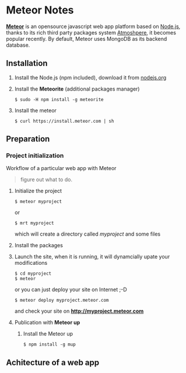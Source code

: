 # Meteor Notes
[**Meteor**](http://www.meteor.com) is an opensource javascript web app platform based on [Node.js](http://nodejs.org), thanks to its rich third party packages system [Atmoshpere](http://atmospherejs.com), it becomes popular recently. By default, Meteor uses MongoDB as its backend database. 

## Installation

1. Install the Node.js (npm included), download it from [nodejs.org](http://nodejs.org/download/)

2. Install the **Meteorite** (additional packages manager)

	```
	$ sudo -H npm install -g meteorite 
	```

3. Install the meteor

	```
	$ curl https://install.meteor.com | sh
	```

## Preparation 

### Project initialization 
Workflow of a particular web app with Meteor


> figure out what to do.

1. Initialize the project

	```
	$ meteor myproject
	```
	or 
	
	```
	$ mrt myproject
	```
	which will create a directory called _myproject_ and some files
2. Install the packages
3. Launch the site, when it is running, it will dynamcially upate your modifications

	```
	$ cd myproject
	$ meteor
	```
	or you can just deploy your site on Internet ;-D
	
	```
	$ meteor deploy myproject.meteor.com
	```
	and check your site on **http://myproject.meteor.com**
	
4. Publication with **Meteor up**
	1. Install the Meteor up
	
		```
		$ npm install -g mup
		```	
	
## Achitecture of a web app

